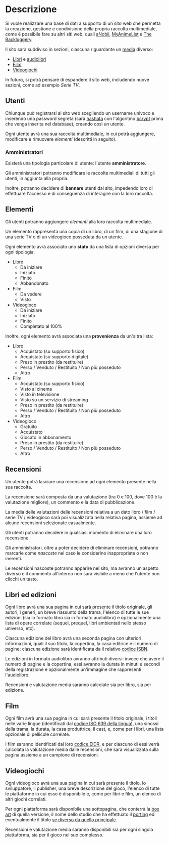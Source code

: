 # Descrizione

Si vuole realizzare una base di dati a supporto di un sito web che permetta la creazione, gestione e condivisione della propria raccolta multimediale, come è possibile fare su altri siti web, quali [aNobii](https://www.anobii.com/), [MyAnimeList](https://myanimelist.net/) e [The Backloggery](https://backloggery.com/).

Il sito sarà suddiviso in sezioni, ciascuna riguardante un [media](https://it.wikipedia.org/wiki/Mezzo_di_comunicazione_di_massa) diverso:

- [Libri](https://it.wikipedia.org/wiki/Libro) e [audiolibri](https://it.wikipedia.org/wiki/Audiolibro)
- [Film](https://it.wikipedia.org/wiki/Film)
- [Videogiochi](https://it.wikipedia.org/wiki/Videogioco)

In futuro, si potrà pensare di espandere il sito web, includendo nuove sezioni, come ad esempio _Serie TV_.

## Utenti

Chiunque può registrarsi al sito web scegliendo un username univoco e inserendo una password segreta (sarà [hashata](https://it.wikipedia.org/wiki/Funzione_di_hash) con l'algoritmo [bcrypt](https://it.wikipedia.org/wiki/Bcrypt) prima che venga inserita nel database), creando così un utente.

Ogni utente avrà una sua raccolta multimediale, in cui potrà aggiungere, modificare e rimuovere _elementi_ (descritti in seguito).

### Amministratori

Esisterà una tipologia particolare di utente: l'utente **amministratore**.

Gli amministratori potranno modificare le raccolte multimediali di tutti gli utenti, in aggiunta alla propria.

Inoltre, potranno decidere di __bannare__ utenti dal sito, impedendo loro di effettuare l'accesso e di conseguenza di interagire con la loro raccolta.

## Elementi

Gli utenti potranno aggiungere _elementi_ alla loro raccolta multimediale.

Un elemento rappresenta una copia di un libro, di un film, di una stagione di una serie TV o di un videogioco posseduta da un utente.

Ogni elemento avrà associato uno **stato** da una lista di opzioni diversa per ogni tipologia:

- Libro
    - Da iniziare
    - Iniziato
    - Finito
    - Abbandonato
- Film
    - Da vedere
    - Visto
- Videogioco
    - Da iniziare
    - Iniziato
    - Finito
    - Completato al 100%

Inoltre, ogni elemento avrà associata una **provenienza** da un'altra lista:

- Libro
    - Acquistato (su supporto fisico)
    - Acquistato (su supporto digitale)
    - Preso in prestito (da restituire)
    - Perso / Venduto / Restituito / Non più posseduto
    - Altro
- Film
    - Acquistato (su supporto fisico)
    - Visto al cinema
    - Visto in televisione
    - Visto su un servizio di streaming
    - Preso in prestito (da restituire)
    - Perso / Venduto / Restituito / Non più posseduto
    - Altro
- Videogioco 
    - Gratuito
    - Acquistato
    - Giocato in abbonamento
    - Preso in prestito (da restituire)
    - Perso / Venduto / Restituito / Non più posseduto
    - Altro

## Recensioni

Un utente potrà lasciare una recensione ad ogni elemento presente nella sua raccolta.

La recensione sarà composta da una valutazione (tra 0 e 100, dove 100 è la valutazione migliore), un commento e la data di pubblicazione.

La media delle valutazioni delle recensioni relativa a un dato libro / film / serie TV / videogioco sarà poi visualizzata nella relativa pagina, assieme ad alcune recensioni selezionate casualmente.

Gli utenti potranno decidere in qualsiasi momento di eliminare una loro recensione.

Gli amministratori, oltre a poter decidere di eliminare recensioni, potranno marcarle come _nascoste_ nel caso le considerino inappropriate o non inerenti.

Le recensioni nascoste potranno apparire nel sito, ma avranno un aspetto diverso e il commento all'interno non sarà visibile a meno che l'utente non clicchi un tasto.

## Libri ed edizioni

Ogni libro avrà una sua pagina in cui sarà presente il titolo originale, gli autori, i generi, un breve riassunto della trama, l'elenco di tutte le sue edizioni (sia in formato libro sia in formato audiolibro) e opzionalmente una lista di opere correlate (sequel, prequel, libri ambientati nello stesso universo, etc).

Ciascuna edizione del libro avrà una seconda pagina con ulteriori informazioni, quali il suo titolo, la copertina, la casa editrice e il numero di pagine; ciascuna edizione sarà identificata da il relativo [codice ISBN](https://it.wikipedia.org/wiki/ISBN).

Le edizioni in formato audiolibro avranno attributi diversi: invece che avere il numero di pagine e la copertina, essi avranno la durata in minuti e secondi della registrazione e opzionalmente un'immagine che rappresenti l'audiolibro.

Recensioni e valutazione media saranno calcolate sia per libro, sia per edizione.

## Film

Ogni film avrà una sua pagina in cui sarà presente il titolo originale, i titoli nelle varie lingue (identificati dal [codice ISO 639 della lingua](https://en.wikipedia.org/wiki/List_of_ISO_639-1_codes)), una sinossi della trama, la durata, la casa produttrice, il cast, e, come per i libri, una lista opzionale di pellicole correlate.

I film saranno identificati dal loro [codice EIDR](https://ui.eidr.org/search), e per ciascuno di essi verrà calcolata la valutazione media dalle recensioni, che sarà visualizzata sulla pagina assieme a un campione di recensioni.

## Videogiochi

Ogni videogioco avrà una sua pagina in cui sarà presente il titolo, lo sviluppatore, il publisher, una breve descrizione del gioco, l'elenco di tutte le piattaforme in cui esso è disponibile e, come per libri e film, un elenco di altri giochi correlati.

Per ogni piattaforma sarà disponibile una sottopagina, che conterrà la [box art](https://vgboxart.com/) di quella versione, il nome dello studio che ha effettuato il [porting](https://en.wikipedia.org/wiki/Porting#Porting_of_video_games) ed eventualmente il titolo [se diverso da quello principale](https://it.wikipedia.org/wiki/Payday_2#Crimewave_Edition). 

Recensioni e valutazione media saranno disponibili sia per ogni singola piattaforma, sia per il gioco nel suo complesso.
